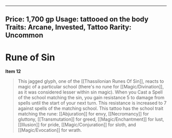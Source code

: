 
---
Price: 1,700 gp
Usage: tattooed on the body
Traits: Arcane, Invested, Tattoo
Rarity: Uncommon
---

# Rune of Sin

**Item 12**

> This jagged glyph, one of the [[Thassilonian Runes Of Sin]], reacts to magic of a particular school (there's no rune for [[Magic/Divination]], as it was considered lesser within sin magic). When you Cast a Spell of the school matching the sin, you gain resistance 5 to damage from spells until the start of your next turn. This resistance is increased to 7 against spells of the matching school. This tattoo has the school trait matching the rune: [[Abjuration]] for envy, [[Necromancy]] for gluttony, [[Transmutation]] for greed, [[Magic/Enchantment]] for lust, [[Illusion]] for pride, [[Magic/Conjuration]] for sloth, and [[Magic/Evocation]] for wrath.

